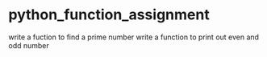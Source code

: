 # python_function_assignment
write a fuction to find a prime number
write a function to print out even and odd number
